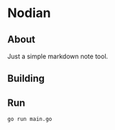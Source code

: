 # Nodian

## About

Just a simple markdown note tool.

## Building

## Run

```bash
go run main.go
```
